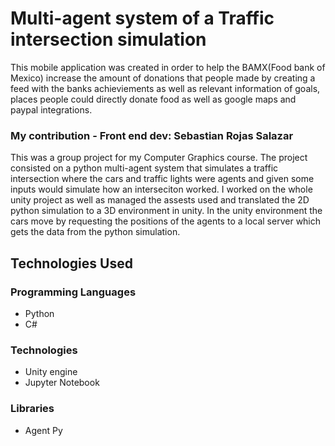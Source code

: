# Multi-agent system of a Traffic intersection simulation
This mobile application was created in order to help the BAMX(Food bank of Mexico) increase the amount of donations that people made by creating a feed with the banks achieviements as well as relevant information of goals, places people could directly donate food as well as google maps and paypal integrations. 

### My contribution - Front end dev: Sebastian Rojas Salazar 
This was a group project for my Computer Graphics course. The project consisted on a python multi-agent system that simulates a traffic intersection where the cars and traffic lights were agents and given some inputs would simulate
how an interseciton worked. I worked on the whole unity project as well as managed the assests used and translated the 2D python simulation to a 3D environment in unity. 
In the unity environment the cars move by requesting the positions of the agents to a local server which gets the data from the python simulation.

Technologies Used
---------------
### Programming Languages
- Python
- C#

### Technologies
- Unity engine
- Jupyter Notebook

### Libraries
- Agent Py
